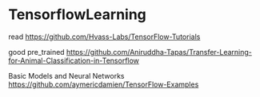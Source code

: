 # TensorflowLearning
read https://github.com/Hvass-Labs/TensorFlow-Tutorials

good pre_trained https://github.com/Aniruddha-Tapas/Transfer-Learning-for-Animal-Classification-in-Tensorflow

Basic Models and  Neural Networks https://github.com/aymericdamien/TensorFlow-Examples

